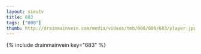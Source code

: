 ```yaml
--- 
layout: sieutv
title: 683
tags: ["000"]
thumb: http://drainmainvein.com/media/videos/tmb/000/000/683/player.jpg
---
```

{% include drainmainvein key="683" %} 
